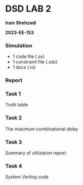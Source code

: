 # DSD LAB 2

**Iram Shehzadi**

**2023-EE-153**

### Simulation

* 1 code file (.sv)
* 1 constraint file (.xdc)
* 1 docs (.io)
### Report
### Task 1
Truth table 
### Task 2
The maximum combinational delay
### Task 3
Summary of utilization report
### Task 4
System Verilog code

